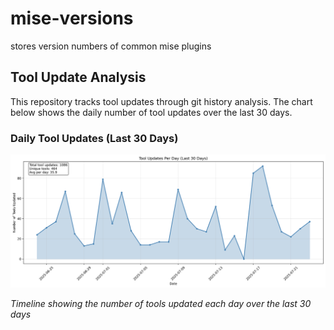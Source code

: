 # mise-versions

stores version numbers of common mise plugins

## Tool Update Analysis

This repository tracks tool updates through git history analysis. The chart below shows the daily number of tool updates over the last 30 days.

### Daily Tool Updates (Last 30 Days)

![Tools Updated](charts/tools_updated.png)

*Timeline showing the number of tools updated each day over the last 30 days*
